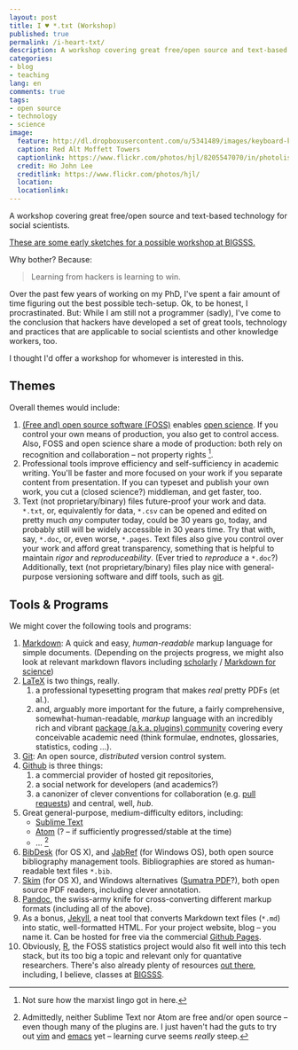 ```yaml
---
layout: post
title: I ♥ *.txt (Workshop)
published: true
permalink: /i-heart-txt/
description: A workshop covering great free/open source and text-based technology for social scientists.
categories:
- blog
- teaching
lang: en
comments: true
tags:
- open source
- technology
- science
image:
  feature: http://dl.dropboxusercontent.com/u/5341489/images/keyboard-keys-2_crop.jpg
  caption: Red Alt Moffett Towers
  captionlink: https://www.flickr.com/photos/hjl/8205547070/in/photolist-dv6zgu-9bjAo7-5j1DP4-dfiJT-mMwh-idr62E-86wy7X-REYo4-cJNow-8n1pd-5cFeZ-9t3jTh-96Aq4R-8Lttyn-8JoDpy-89NEwb-7UyBLT-4SAVZF-BJXFt-upNTu-eBUHY-7XHGL-b4h6uT-6jZokA-k6TeEL-8pmRLD-5ANBA7-5D1MRE-6jkoD1-4w9Uum-22TxWf-DQShZ-9jeqKN-7KRgsP-771N9b-5Z1oAJ-4mQ7wM-4mkPs9-xu8t9-pmMRS-9REL1T-9hDq6M-fdL8b-8KRqq-9djcr8-tCZSi-6qpXH-9Q2PgS-92PYvZ-8Jsayx
  credit: Ho John Lee
  creditlink: https://www.flickr.com/photos/hjl/
  location:
  locationlink:
---
```


A workshop covering great free/open source and text-based technology for social scientists.

<div markdown="0"><a href="http://www.bigsss-bremen.de" class="btn btn-warning">These are some early sketches for a possible workshop at BIGSSS.</a></div>

Why bother? Because:

> Learning from hackers is learning to win.

Over the past few years of working on my PhD, I've spent a fair amount of time figuring out the best possible tech-setup.
Ok, to be honest, I procrastinated.
But: While I am still not a programmer (sadly), I've come to the conclusion that hackers have developed a set of great tools, technology and practices that are applicable to social scientists and other knowledge workers, too.

I thought I'd offer a workshop for whomever is interested in this.

<!--more-->


## Themes

Overall themes would include:

1. [(Free and) open source software (FOSS)](http://en.wikipedia.org/wiki/Free_and_open-source_software) enables [open science](http://en.wikipedia.org/wiki/Open_science).
If you control your own means of production, you also get to control access.
Also, FOSS and open science share a mode of production: both rely on recognition and collaboration – not property rights [^1].
2. Professional tools improve efficiency and self-sufficiency in academic writing.
You'll be faster and more focused on your work if you separate content from presentation.
If you can typeset and publish your own work, you cut a (closed science?) middleman, and get faster, too.
3. Text (not proprietary/binary) files future-proof your work and data.
`*.txt`, or, equivalently for data, `*.csv` can be opened and edited on pretty much *any* computer today, could be 30 years go, today, and probably still will be widely accessible in 30 years time.
Try that with, say, `*.doc`, or, even worse, `*.pages`.
Text files also give you control over your work and afford great transparency, something that is helpful to maintain *rigor* and *reproduceability*.
(Ever tried to *reproduce* a `*.doc`?)
Additionally, text (not proprietary/binary) files play nice with general-purpose versioning software and diff tools, such as [git](http://git-scm.com/).

[^1]: Not sure how the marxist lingo got in here.

## Tools & Programs

We might cover the following tools and programs:

1. [Markdown](http://daringfireball.net/projects/markdown/): A quick and easy, *human-readable* markup language for simple documents.
(Depending on the projects progress, we might also look at relevant markdown flavors including [scholarly](http://blog.martinfenner.org/2013/06/17/what-is-scholarly-markdown/) / [Markdown for science](https://github.com/karthik/markdown_science))
2. [LaTeX](http://www.latex-project.org/) is two things, really.
    1. a professional typesetting program that makes *real* pretty PDFs (et al.).
    2. and, arguably more important for the future, a fairly comprehensive, somewhat-human-readable, *markup* language with an incredibly rich and vibrant [package (a.k.a. plugins) community](http://www.ctan.org/) covering every conceivable academic need (think formulae, endnotes, glossaries, statistics, coding …).
3. [Git](http://git-scm.com/): An open source, *distributed* version control system.
4. [Github](https://github.com/) is three things:
    1. a commercial provider of hosted git repositories,
    2. a social network for developers (and academics?)
    3. a canonizer of clever conventions for collaboration (e.g. [pull requests](https://help.github.com/articles/using-pull-requests)) and central, well, *hub*.
4. Great general-purpose, medium-difficulty editors, including:
    - [Sublime Text](http://www.sublimetext.com/)
    - [Atom](https://atom.io/) (? – if sufficiently progressed/stable at the time)
    - … [^2]
5. [BibDesk](http://bibdesk.sourceforge.net/) (for OS X), and [JabRef](http://jabref.sourceforge.net/) (for Windows OS), both open source bibliography management tools.
Bibliographies are stored as human-readable text files `*.bib`.
6. [Skim](http://skim-app.sourceforge.net/) (for OS X), and Windows alternatives ([Sumatra PDF](http://blog.kowalczyk.info/software/sumatrapdf/free-pdf-reader.html)?), both open source PDF readers, including clever annotation.
7. [Pandoc](http://johnmacfarlane.net/pandoc/), the swiss-army knife for cross-converting different markup formats (including all of the above).
8. As a bonus, [Jekyll](http://jekyllrb.com/), a neat tool that converts Markdown text files (`*.md`) into static, well-formatted HTML.
For your project website, blog – you name it.
Can be hosted for free via the commercial [Github Pages](https://pages.github.com/).
9. Obviously, [R](http://www.r-project.org/), the FOSS statistics project would also fit well into this tech stack, but its too big a topic and relevant only for quantative researchers.
There's also already plenty of resources [out there](https://www.coursera.org/course/rprog), including, I believe, classes at [BIGSSS](http://www.bigsss-bremen.de).

[^2]: Admittedly, neither Sublime Text nor Atom are free and/or open source – even though many of the plugins are. I just haven't had the guts to try out [vim](http://www.vim.org/) and [emacs](http://www.gnu.org/software/emacs/) yet – learning curve seems *really* steep.
